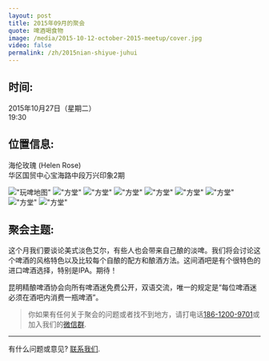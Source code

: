 ```yaml
---
layout: post
title: 2015年09月的聚会
quote: 啤酒喝食物
image: /media/2015-10-12-october-2015-meetup/cover.jpg
video: false
permalink: /zh/2015nian-shiyue-juhui
---
```


## 时间:

2015年10月27日（星期二）<br>
19:30

## 位置信息:

海伦玫瑰 (Helen Rose)<br>
华区国贸中心宝海路中段万兴印象2期

!["玩啤地图"](/media/2015-10-12-october-2015-meetup/chinese-map.png)
!["方堂"](/media/2015-10-12-october-2015-meetup/1.jpg)
!["方堂"](/media/2015-10-12-october-2015-meetup/2.jpg)
!["方堂"](/media/2015-10-12-october-2015-meetup/3.jpg)
!["方堂"](/media/2015-10-12-october-2015-meetup/4.jpg)
!["方堂"](/media/2015-10-12-october-2015-meetup/5.jpg)
!["方堂"](/media/2015-10-12-october-2015-meetup/6.jpg)
!["方堂"](/media/2015-10-12-october-2015-meetup/7.jpg)
!["方堂"](/media/2015-10-12-october-2015-meetup/8.jpg)

## 聚会主题:

这个月我们要谈论美式淡色艾尔，有些人也会带来自己酿的淡啤。我们将会讨论这个啤酒的风格特色以及比较每个自酿的配方和酿酒方法。这间酒吧是有个很特色的进口啤酒选择，特别是IPA。期待！

昆明精酿啤酒协会向所有啤酒迷免费公开，双语交流，唯一的规定是“每位啤酒迷必须在酒吧内消费一瓶啤酒”。

> 你如果有任何关于聚会的问题或者找不到地方，请打电话[186-1200-9701](tel:18612009701)或加入我们的[微信群](/media/qr-code.jpg).

-----
有什么问题或意见? [联系我们](mailto:hello@kunmingbeer.org).